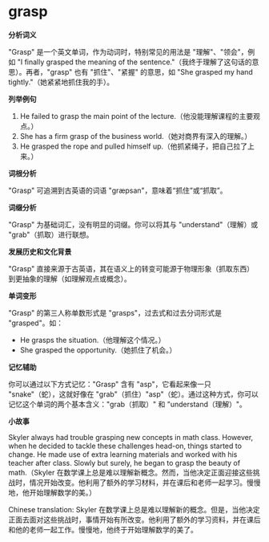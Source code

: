 # grasp

**分析词义**

  

"Grasp" 是一个英文单词，作为动词时，特别常见的用法是 "理解"、"领会"，例如 "I finally grasped the meaning of the sentence."（我终于理解了这句话的意思）。再者，"grasp" 也有 "抓住"、"紧握" 的意思，如 "She grasped my hand tightly."（她紧紧地抓住我的手）。

  

**列举例句**

  

1.  He failed to grasp the main point of the lecture.（他没能理解课程的主要观点。）
2.  She has a firm grasp of the business world.（她对商界有深入的理解。）
3.  He grasped the rope and pulled himself up.（他抓紧绳子，把自己拉了上来。）

  

**词根分析**

  

"Grasp" 可追溯到古英语的词语 "græpsan"，意味着“抓住”或“抓取”。

  

**词缀分析**

  

"Grasp" 为基础词汇，没有明显的词缀。你可以将其与 "understand"（理解）或 "grab"（抓取）进行联想。

  

**发展历史和文化背景**

  

"Grasp" 直接来源于古英语，其在语义上的转变可能源于物理形象（抓取东西）到更抽象的理解（如理解观点或概念）。

  

**单词变形**

  

"Grasp" 的第三人称单数形式是 "grasps"，过去式和过去分词形式是 "grasped"。如：

  

*   He grasps the situation.（他理解这个情况。）
*   She grasped the opportunity.（她抓住了机会。）

  

**记忆辅助**

  

你可以通过以下方式记忆："Grasp" 含有 "asp"，它看起来像一只 "snake"（蛇），这就好像在 "grab"（抓住）"asp"（蛇）。通过这种方式，你可以记忆这个单词的两个基本含义："grab（抓取）" 和 "understand（理解）"。

  

**小故事**

  

Skyler always had trouble grasping new concepts in math class. However, when he decided to tackle these challenges head-on, things started to change. He made use of extra learning materials and worked with his teacher after class. Slowly but surely, he began to grasp the beauty of math.（Skyler 在数学课上总是难以理解新概念。然而，当他决定正面迎接这些挑战时，情况开始改变。他利用了额外的学习材料，并在课后和老师一起学习。慢慢地，他开始理解数学的美。）

  

Chinese translation: Skyler 在数学课上总是难以理解新的概念。但是，当他决定正面去面对这些挑战时，事情开始有所改变。他利用了额外的学习资料，并在课后和他的老师一起工作。慢慢地，他终于开始理解数学的美了。
